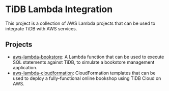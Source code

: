 # TiDB Lambda Integration

This project is a collection of AWS Lambda projects that can be used to integrate TiDB with AWS services.

## Projects

- [aws-lambda-bookstore](./aws-lambda-bookstore/README.md): A Lambda function that can be used to execute SQL statements against TiDB, to simulate a bookstore management application.
- [aws-lambda-cloudformation](./aws-lambda-cloudformation/README.md): CloudFormation templates that can be used to deploy a fully-functional online bookshop using TiDB Cloud on AWS.
